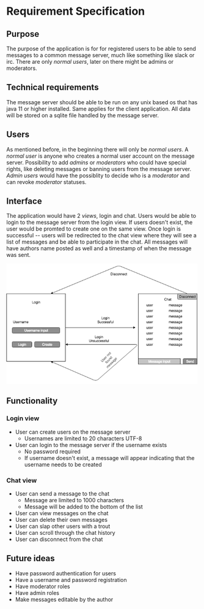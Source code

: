 # Requirement Specification

## Purpose

The purpose of the application is for for registered users to be able to send messages to a common message server, much like something like slack or irc. There are only _normal users_, later on there might be admins or moderators. 

## Technical requirements

The message server should be able to be run on any unix based os that has java 11 or higher installed. Same applies for the client application. All data will be stored on a sqlite file handled by the message server.

## Users

As mentioned before, in the beginning there will only be _normal users_. A _normal user_ is anyone who creates a normal user account on the message server. Possibility to add _admins_ or _moderators_ who could have special rights, like deleting messages or banning users from the message server. _Admin users_ would have the possiblity to decide who is a _moderator_ and can revoke _moderator_ statuses.

## Interface

The application would have 2 _views_, login and chat. Users would be able to login to the message server from the login view. If users doesn't exist, the user would be promted to create one on the same view. Once login is successful -- users will be redirected to the chat view where they will see a list of messages and be able to participate in the chat. All messages will have authors name posted as well and a timestamp of when the message was sent.

<img src="https://raw.githubusercontent.com/nnecklace/acskl/master/documents/diagrams/acskl-flow.png" width="500px"/>

## Functionality

### Login view
- User can create users on the message server
  - Usernames are limited to 20 characters UTF-8
- User can login to the message server if the username exists
  - No password required
  - If username doesn't exist, a message will appear indicating that the username needs to be created

### Chat view
- User can send a message to the chat
  - Message are limited to 1000 characters
  - Message will be added to the bottom of the list
- User can view messages on the chat
- User can delete their own messages
- User can slap other users with a trout
- User can scroll through the chat history
- User can disconnect from the chat

## Future ideas
- Have password authentication for users
- Have a username and password registration
- Have moderator roles
- Have admin roles
- Make messages editable by the author
